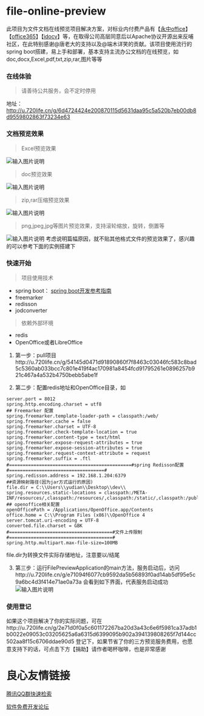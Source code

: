# file-online-preview
此项目为文件文档在线预览项目解决方案，对标业内付费产品有【[永中office](http://dcs.yozosoft.com/)】【[office365](http://www.officeweb365.com/)】【[idocv](https://www.idocv.com/)】等，在取得公司高层同意后以Apache协议开源出来反哺社区，在此特别感谢@唐老大的支持以及@端木详笑的贡献。该项目使用流行的spring boot搭建，易上手和部署，基本支持主流办公文档的在线预览，如doc,docx,Excel,pdf,txt,zip,rar,图片等等
### 在线体验
> 请善待公共服务，会不定时停用

地址：http://u.720life.cn/g/6d4724424e200870115d5631daa95c5a520b7eb00db8d9559802863f73234e63 

### 文档预览效果
> Excel预览效果

![输入图片说明](https://gitee.com/uploads/images/2017/1213/093051_cd55b3ec_492218.png "屏幕截图.png")
> doc预览效果

![输入图片说明](https://gitee.com/uploads/images/2017/1213/092350_5b2ecbe5_492218.png "屏幕截图.png")

> zip,rar压缩预览效果

![输入图片说明](https://gitee.com/uploads/images/2017/1213/093806_46cede06_492218.png "屏幕截图.png")

> png,jpeg,jpg等图片预览效果，支持滚轮缩放，旋转，倒置等

![输入图片说明](https://gitee.com/uploads/images/2017/1213/094335_657a6f60_492218.png "屏幕截图.png")
考虑说明篇幅原因，就不贴其他格式文件的预览效果了，感兴趣的可以参考下面的实例搭建下

### 快速开始
> 项目使用技术
- spring boot： [spring boot开发参考指南](http://u.720life.cn/g/67657489019e89d3d60e26a32cd1ce7888c9e7c73715e931eaa9067b84dcf25a81e54cae8424fdea223a6e55cb5a3d8e59f6dad4a877d05cc128925dc5bed6ad) 
- freemarker
- redisson 
- jodconverter
> 依赖外部环境
- redis 
- OpenOffice或者LibreOffice

1. 第一步：pull项目http://u.720life.cn/g/54145d0471d91890860f7f8463c03046fc583c8bad5c5360ab033bcc7c801e419f4ac170981a8454fcd91795261e0896257b921c467a4a532b4750bebb5abe1f 

2. 第二步：配置redis地址和OpenOffice目录，如
```
server.port = 8012
spring.http.encoding.charset = utf8
## Freemarker 配置
spring.freemarker.template-loader-path = classpath:/web/
spring.freemarker.cache = false
spring.freemarker.charset = UTF-8
spring.freemarker.check-template-location = true
spring.freemarker.content-type = text/html
spring.freemarker.expose-request-attributes = true
spring.freemarker.expose-session-attributes = true
spring.freemarker.request-context-attribute = request
spring.freemarker.suffix = .ftl
#=============================================#spring Redisson配置#===================================#
spring.redisson.address = 192.168.1.204:6379
##资源映射路径(因为jar方式运行的原因)
file.dir = C:\\Users\\yudian\\Desktop\\dev\\
spring.resources.static-locations = classpath:/META-INF/resources/,classpath:/resources/,classpath:/static/,classpath:/public/,file:${file.dir}
## openoffice相关配置
openOfficePath = /Applications/OpenOffice.app/Contents
office.home = C:\\Program Files (x86)\\OpenOffice 4
server.tomcat.uri-encoding = UTF-8
converted.file.charset = GBK
#======================================#文件上传限制#======================================#
spring.http.multipart.max-file-size=100MB
```
file.dir为转换文件实际存储地址，注意要以/结尾

3. 第三步：运行FilePreviewApplication的main方法，服务启动后，访问http://u.720life.cn/g/e71094f6077cb9592da5b56893f0ad14ab5df95e5c9a6bc4d3f414e71ae0a73a 
会看到如下界面，代表服务启动成功
![输入图片说明](https://gitee.com/uploads/images/2017/1213/100221_ea15202e_492218.png "屏幕截图.png")
### 使用登记
如果这个项目解决了你的实际问题，可在http://u.720life.cn/g/2e71d0f0a5c601172267ba20d3a43c6e6f5981ca37adb1b0022e09053c03205625a6a6315d6399095b902a394139808265f7d144cc502aa8f15c6706ddae90d5 
登记下，如果节省了你的三方预览服务费用，也愿意支持下的话，可点击下方【捐助】请作者喝杯咖啡，也是非常感谢



 # 良心友情链接

[腾讯QQ群快速检索](http://u.720life.cn/s/8cf73f7c)

[软件免费开发论坛](http://u.720life.cn/s/bbb01dc0)